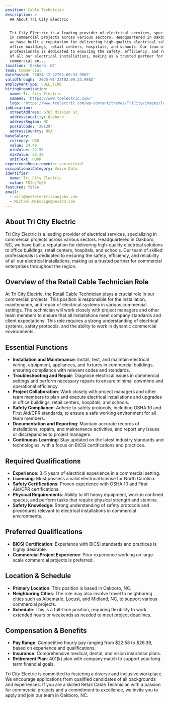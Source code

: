 ```yaml
---
position: Cable Technician
description: >-
  ## About Tri City Electric


  Tri City Electric is a leading provider of electrical services, specializing
  in commercial projects across various sectors. Headquartered in Oakboro, NC,
  we have built a reputation for delivering high-quality electrical solutions to
  office buildings, retail centers, hospitals, and schools. Our team of skilled
  professionals is dedicated to ensuring the safety, efficiency, and reliability
  of all our electrical installations, making us a trusted partner for
  commercial en...
location: 'Oakboro, NC'
team: Commercial
datePosted: '2024-12-22T02:09:33.986Z'
validThrough: '2025-01-22T02:09:33.986Z'
employmentType: FULL_TIME
hiringOrganization:
  name: Tri City Electric
  sameAs: 'https://www.tcelectric.com/'
  logo: 'https://www.tcelectric.com/wp-content/themes/TriCity/images/logo.png'
jobLocation:
  streetAddress: 6765 Mission St.
  addressLocality: Oakboro
  addressRegion: NC
  postalCode: '28129'
  addressCountry: USA
baseSalary:
  currency: USD
  value: 24.48
  minValue: 22.58
  maxValue: 26.39
  unitText: HOUR
experienceRequirements: seniorLevel
occupationalCategory: Voice Data
identifier:
  name: Tri City Electric
  value: TRIhj7q98
featured: false
email:
  - will@bestelectricianjobs.com
  - Michael.Mckeaige@pes123.com
---
```




## About Tri City Electric

Tri City Electric is a leading provider of electrical services, specializing in commercial projects across various sectors. Headquartered in Oakboro, NC, we have built a reputation for delivering high-quality electrical solutions to office buildings, retail centers, hospitals, and schools. Our team of skilled professionals is dedicated to ensuring the safety, efficiency, and reliability of all our electrical installations, making us a trusted partner for commercial enterprises throughout the region.

## Overview of the Retail Cable Technician Role

At Tri City Electric, the Retail Cable Technician plays a crucial role in our commercial projects. This position is responsible for the installation, maintenance, and repair of electrical systems in various commercial settings. The technician will work closely with project managers and other team members to ensure that all installations meet company standards and client expectations. This role requires a strong understanding of electrical systems, safety protocols, and the ability to work in dynamic commercial environments.

## Essential Functions

- **Installation and Maintenance**: Install, test, and maintain electrical wiring, equipment, appliances, and fixtures in commercial buildings, ensuring compliance with relevant codes and standards.
- **Troubleshooting and Repair**: Diagnose electrical issues in commercial settings and perform necessary repairs to ensure minimal downtime and operational efficiency.
- **Project Collaboration**: Work closely with project managers and other team members to plan and execute electrical installations and upgrades in office buildings, retail centers, hospitals, and schools.
- **Safety Compliance**: Adhere to safety protocols, including OSHA 10 and First Aid/CPR standards, to ensure a safe working environment for all team members.
- **Documentation and Reporting**: Maintain accurate records of installations, repairs, and maintenance activities, and report any issues or discrepancies to project managers.
- **Continuous Learning**: Stay updated on the latest industry standards and technologies, with a focus on BICSI certifications and practices.

## Required Qualifications

- **Experience**: 3-5 years of electrical experience in a commercial setting.
- **Licensing**: Must possess a valid electrical license for North Carolina.
- **Safety Certifications**: Proven experience with OSHA 10 and First Aid/CPR certifications.
- **Physical Requirements**: Ability to lift heavy equipment, work in confined spaces, and perform tasks that require physical strength and stamina.
- **Safety Knowledge**: Strong understanding of safety protocols and procedures relevant to electrical installations in commercial environments.

## Preferred Qualifications

- **BICSI Certification**: Experience with BICSI standards and practices is highly desirable.
- **Commercial Project Experience**: Prior experience working on large-scale commercial projects is preferred.

## Location & Schedule

- **Primary Location**: This position is based in Oakboro, NC.
- **Neighboring Cities**: The role may also involve travel to neighboring cities such as Albemarle, Locust, and Midland, NC, to support various commercial projects.
- **Schedule**: This is a full-time position, requiring flexibility to work extended hours or weekends as needed to meet project deadlines.

## Compensation & Benefits

- **Pay Range**: Competitive hourly pay ranging from $22.58 to $26.39, based on experience and qualifications.
- **Insurance**: Comprehensive medical, dental, and vision insurance plans.
- **Retirement Plan**: 401(k) plan with company match to support your long-term financial goals.

Tri City Electric is committed to fostering a diverse and inclusive workplace. We encourage applications from qualified candidates of all backgrounds and experiences. If you are a skilled Retail Cable Technician with a passion for commercial projects and a commitment to excellence, we invite you to apply and join our team in Oakboro, NC.
